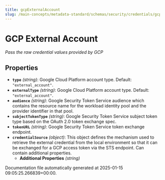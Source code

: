 ```yaml
---
title: gcpExternalAccount
slug: /main-concepts/metadata-standard/schemas/security/credentials/gcpexternalaccount
---
```


# GCP External Account

*Pass the raw credential values provided by GCP*

## Properties

- **`type`** *(string)*: Google Cloud Platform account type. Default: `"external_account"`.
- **`externalType`** *(string)*: Google Cloud Platform account type. Default: `"external_account"`.
- **`audience`** *(string)*: Google Security Token Service audience which contains the resource name for the workload identity pool and the provider identifier in that pool.
- **`subjectTokenType`** *(string)*: Google Security Token Service subject token type based on the OAuth 2.0 token exchange spec.
- **`tokenURL`** *(string)*: Google Security Token Service token exchange endpoint.
- **`credentialSource`** *(object)*: This object defines the mechanism used to retrieve the external credential from the local environment so that it can be exchanged for a GCP access token via the STS endpoint. Can contain additional properties.
  - **Additional Properties** *(string)*


Documentation file automatically generated at 2025-01-15 09:05:25.266839+00:00.
